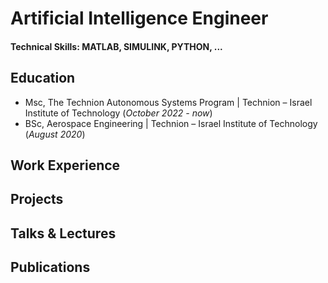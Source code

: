 # Artificial Intelligence Engineer

#### Technical Skills: MATLAB, SIMULINK, PYTHON, ...

## Education
- Msc, The Technion Autonomous Systems Program | Technion – Israel Institute of Technology (_October 2022 - now_)	 			        		
- BSc, Aerospace Engineering |              Technion – Israel Institute of Technology (_August 2020_)

## Work Experience

## Projects


## Talks & Lectures



## Publications
